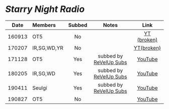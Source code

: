 # _Starry Night Radio_

|  Date  | Members     | Subbed |             Notes              |                             Link                             |
|:------:|:------------|:------:|:------------------------------:|:------------------------------------------------------------:|
| 160913 | OT5         |   No   |                                | [YT \(broken\)](https://www.youtube.com/watch?v=TjckrQ42HKk) |
| 170207 | IR,SG,WD,YR |   No   |                                | [YT\(broken\)](https://www.youtube.com/watch?v=VDQP01wDmUA)  |
| 171128 | OT5         |  Yes   | subbed by [ReVelUp Subs][rvus] |           [YouTube](https://youtu.be/0HHP8AvZfuY)            |
| 180205 | IR,SG,WD    |  Yes   | subbed by [ReVelUp Subs][rvus] |           [YouTube](https://youtu.be/x5no-mMsdgI)            |
| 190411 | Seulgi      |  Yes   | subbed by [ReVelUp Subs][rvus] |           [YouTube](https://youtu.be/Fy8mHaWhXcc)            |
| 190827 | OT5         |   No   |                                |           [YouTube](https://youtu.be/vkvPV8BxxL0)            |

[rvus]:https://revelupsubs.com/
